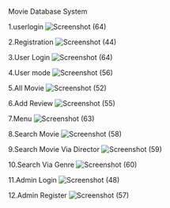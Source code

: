 Movie Database System

1.userlogin
![Screenshot (64)](https://github.com/user-attachments/assets/ff2c4ca3-cd4e-4a2b-a5a3-871d023e0125)

2.Registration
![Screenshot (44)](https://github.com/user-attachments/assets/f935f360-7483-451c-bac6-2fd4bed6c56b)

3.User Login
![Screenshot (64)](https://github.com/user-attachments/assets/ee996812-e6bd-4eb9-b940-21e1c0c16fd0)

4.User mode
![Screenshot (56)](https://github.com/user-attachments/assets/f37656e4-9fcd-4f3d-a345-0fc1542ee3cf)

5.All Movie
![Screenshot (52)](https://github.com/user-attachments/assets/41c860bc-720f-4149-ba62-19f4548012f2)

6.Add Review
![Screenshot (55)](https://github.com/user-attachments/assets/cf626b1d-f85f-400c-8134-d45ea1a18e7f)

7.Menu 
![Screenshot (63)](https://github.com/user-attachments/assets/e21701b0-f90f-456b-ac70-72419c3c80f6)

8.Search Movie
![Screenshot (58)](https://github.com/user-attachments/assets/3eee83df-ea0a-45e9-800f-ebdd7e7d7a91)

9.Search Movie Via Director
![Screenshot (59)](https://github.com/user-attachments/assets/f1d64538-bfb3-4891-8c95-7a1af4c6b8a1)

10.Search Via Genre 
![Screenshot (60)](https://github.com/user-attachments/assets/0f646d91-3415-4a21-afb0-09377250c722)

11.Admin Login
![Screenshot (48)](https://github.com/user-attachments/assets/4def2789-8118-4610-8082-add83c6b710f)

12.Admin Register
![Screenshot (57)](https://github.com/user-attachments/assets/b918e37f-6ca8-4e3a-8af6-1ec911fc35cf)















